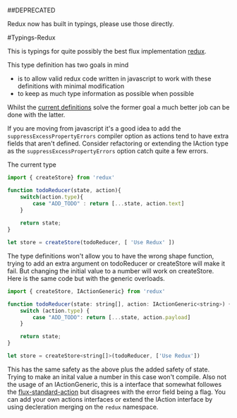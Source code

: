 ##DEPRECATED

Redux now has built in typings, please use those directly.

#Typings-Redux

This is typings for quite possibly the best flux implementation [redux](https://github.com/rackt/redux).

This type definition has two goals in mind
- is to allow valid redux code written in javascript to work with these definitions with minimal modification
- to keep as much type information as possible when possible

Whilst the [current definitions](https://github.com/DefinitelyTyped/DefinitelyTyped/blob/master/redux/redux.d.ts) solve the former goal a much
better job can be done with the latter. 

If you are moving from javascript it's a good idea to add the `suppressExcessPropertyErrors` compiler option
as actions tend to have extra fields that aren't defined. Consider refactoring or extending the IAction type as the
`suppressExcessPropertyErrors`  option catch quite a few errors.

The current type 

```javascript
import { createStore} from 'redux'

function todoReducer(state, action){
	switch(action.type){
		case "ADD_TODO" : return [...state, action.text]
	}
	
	return state;
}

let store = createStore(todoReducer, [ 'Use Redux' ])
``` 
The type definitions won't allow you to have the wrong shape function, 
trying to add an extra argument on todoReducer or createStore will make it fail. But changing the initial value 
to a number will work on createStore. Here is the same code but with the generic overloads.

```javascript
import { createStore, IActionGeneric} from 'redux'

function todoReducer(state: string[], action: IActionGeneric<string>) {
	switch (action.type) {
		case "ADD_TODO": return [...state, action.payload]
	}

	return state;
}

let store = createStore<string[]>(todoReducer, ['Use Redux'])
``` 
This has the same safety as the above plus the added safety of state. 
Trying to make an inital value a number in this case won't compile. Also not the usage of an IActionGeneric,
this is a interface that somewhat followes the [flux-standard-action](https://github.com/acdlite/flux-standard-action) but disagrees with the error field being a flag.
You can add your own actions interfaces or extend the IAction interface by using decleration merging on the `redux` namespace.
